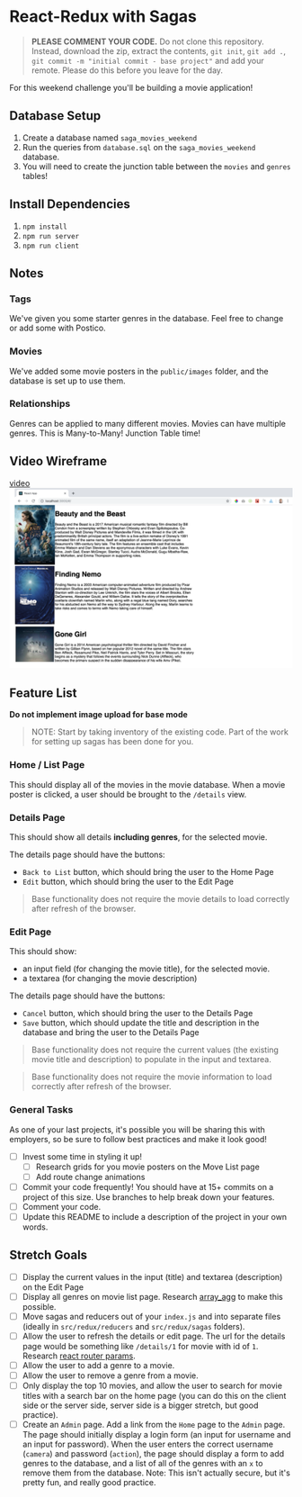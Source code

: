 # React-Redux with Sagas

> **PLEASE COMMENT YOUR CODE.** Do not clone this repository. Instead, download the zip, extract the contents, `git init`, `git add .`, `git commit -m "initial commit - base project"` and add your remote. Please do this before you leave for the day.

For this weekend challenge you'll be building a movie application!  

## Database Setup

1. Create a database named `saga_movies_weekend`
2. Run the queries from `database.sql` on the `saga_movies_weekend` database.
3. You will need to create the junction table between the `movies` and `genres` tables!

## Install Dependencies

1. `npm install`
2. `npm run server`
3. `npm run client`

## Notes

### Tags
We've given you some starter genres in the database. Feel free to change or add some with Postico.
 
### Movies
We've added some movie posters in the `public/images` folder, and the database is set up to use them.

### Relationships
Genres can be applied to many different movies. Movies can have multiple genres. This is Many-to-Many! Junction Table time!

## Video Wireframe

[video ![Home Wireframe](/wireframes/home-wireframe.png)](https://vimeo.com/343530927)

## Feature List

**Do not implement image upload for base mode**

> NOTE: Start by taking inventory of the existing code. Part of the work for setting up sagas has been done for you.

### Home / List Page

This should display all of the movies in the movie database. When a movie poster is clicked, a user should be brought to the `/details` view.

### Details Page

This should show all details **including genres**, for the selected movie.

The details page should have the buttons:

- `Back to List` button, which should bring the user to the Home Page
- `Edit` button, which should bring the user to the Edit Page

> Base functionality does not require the movie details to load correctly after refresh of the browser.

### Edit Page

This should show:

- an input field (for changing the movie title), for the selected movie.
- a textarea (for changing the movie description)

The details page should have the buttons:

- `Cancel` button, which should bring the user to the Details Page
- `Save` button, which should update the title and description in the database and bring the user to the Details Page

> Base functionality does not require the current values (the existing movie title and description) to populate in the input and textarea.

> Base functionality does not require the movie information to load correctly after refresh of the browser.

### General Tasks

As one of your last projects, it's possible you will be sharing this with employers, so be sure to follow best practices and make it look good!

- [ ] Invest some time in styling it up!
    - [ ] Research grids for you movie posters on the Move List page
    - [ ] Add route change animations
- [ ] Commit your code frequently! You should have at 15+ commits on a project of this size. Use branches to help break down your features.
- [ ] Comment your code.
- [ ] Update this README to include a description of the project in your own words.

## Stretch Goals

- [ ] Display the current values in the input (title) and textarea (description) on the Edit Page
- [ ] Display all genres on movie list page. Research [array_agg](https://stackoverflow.com/questions/43458174/how-to-save-and-return-javascript-object-with-subarray-in-normalized-sql) to make this possible.
- [ ] Move sagas and reducers out of your `index.js` and into separate files (ideally in `src/redux/reducers` and `src/redux/sagas` folders).
- [ ] Allow the user to refresh the details or edit page. The url for the details page would be something like `/details/1` for movie with id of `1`. Research [react router params](https://reacttraining.com/react-router/web/example/url-params).
- [ ] Allow the user to add a genre to a movie.
- [ ] Allow the user to remove a genre from a movie.
- [ ] Only display the top 10 movies, and allow the user to search for movie titles with a search bar on the home page (you can do this on the client side or the server side, server side is a bigger stretch, but good practice).
- [ ] Create an `Admin` page. Add a link from the `Home` page to the `Admin` page. The page should initially display a login form (an input for username and an input for password). When the user enters the correct username (`camera`) and password (`action`), the page should display a form to add genres to the database, and a list of all of the genres with an `x` to remove them from the database. Note: This isn't actually secure, but it's pretty fun, and really good practice.
